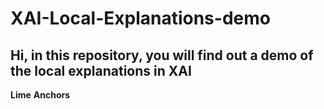 # XAI-Local-Explanations-demo

## Hi, in this repository, you will find out a demo of the local explanations in XAI 
**Lime**
**Anchors**
